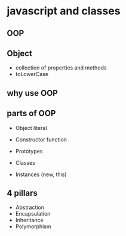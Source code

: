 # javascript and classes

## OOP

## Object
- collection of properties and methods
- toLowerCase

## why use OOP

## parts of OOP
- Object literal                                    

- Constructor function
- Prototypes
- Classes
- Instances (new, this)


## 4 pillars

- Abstraction
- Encapsulation
- Inheritance
- Polymorphism